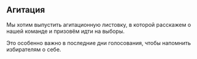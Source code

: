 ## Агитация
Мы хотим выпустить агитационную листовку,
в которой расскажем о нашей команде и призовём идти на выборы. 

Это особенно важно в последние дни голосования, чтобы напомнить избирателям о себе.
